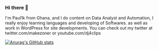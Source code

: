 ### Hi there 👋

I'm Paul1k from Ghana, and I do content on Data Analyst and Automation, I really enjoy learning languages and developing of Softwares. as well as work in WordPress for site developments. You can check out my twitter at twitter.com/makezoner or youtube.com/dj4clips

[![Anurag's GitHub stats](https://github-readme-stats.vercel.app/api?username=Paul1k-Asante)](https://github.com/anuraghazra/github-readme-stats)




